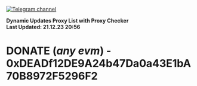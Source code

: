 [![Telegram channel](https://img.shields.io/endpoint?url=https://runkit.io/damiankrawczyk/telegram-badge/branches/master?url=https://t.me/n4z4v0d)](https://t.me/n4z4v0d) 

**Dynamic Updates Proxy List with Proxy Checker**  
**Last Updated: 21.12.23 20:56**

# DONATE (_any evm_) - 0xDEADf12DE9A24b47Da0a43E1bA70B8972F5296F2
